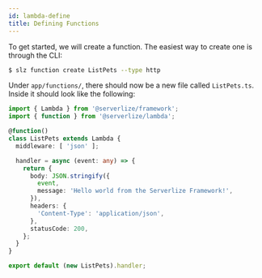 ```yaml
---
id: lambda-define
title: Defining Functions
---
```


To get started, we will create a function. The easiest way to create one is
through the CLI:

```bash
$ slz function create ListPets --type http
```

Under `app/functions/`, there should now be a new file called `ListPets.ts`.
Inside it should look like the following:

```typescript
import { Lambda } from '@serverlize/framework';
import { function } from '@serverlize/lambda';

@function()
class ListPets extends Lambda {
  middleware: [ 'json' ];

  handler = async (event: any) => {
    return {
      body: JSON.stringify({
        event,
        message: 'Hello world from the Serverlize Framework!',
      }),
      headers: {
        'Content-Type': 'application/json',
      },
      statusCode: 200,
    };
  }
}

export default (new ListPets).handler;
```
